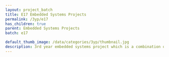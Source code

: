 ```yaml
---
layout: project_batch
title: E17 Embedded Systems Projects
permalink: /3yp/e17
has_children: true
parent: Embedded Systems Projects
batch: e17

default_thumb_image: /data/categories/3yp/thumbnail.jpg
description: 3rd year embedded systems project which is a combination of CO321, CO324 and CO325 courses
---
```

